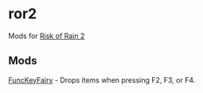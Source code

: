 # ror2
Mods for [Risk of Rain 2](https://store.steampowered.com/app/632360/Risk_of_Rain_2/)

## Mods

[FuncKeyFairy](https://github.com/dasmods/ror2/tree/master/Mods/FuncKeyFairy) - Drops items when pressing F2, F3, or F4.
